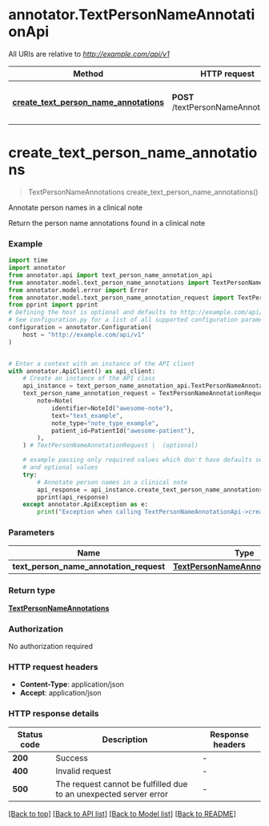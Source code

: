 # annotator.TextPersonNameAnnotationApi

All URIs are relative to *http://example.com/api/v1*

Method | HTTP request | Description
------------- | ------------- | -------------
[**create_text_person_name_annotations**](TextPersonNameAnnotationApi.md#create_text_person_name_annotations) | **POST** /textPersonNameAnnotations | Annotate person names in a clinical note


# **create_text_person_name_annotations**
> TextPersonNameAnnotations create_text_person_name_annotations()

Annotate person names in a clinical note

Return the person name annotations found in a clinical note

### Example

```python
import time
import annotator
from annotator.api import text_person_name_annotation_api
from annotator.model.text_person_name_annotations import TextPersonNameAnnotations
from annotator.model.error import Error
from annotator.model.text_person_name_annotation_request import TextPersonNameAnnotationRequest
from pprint import pprint
# Defining the host is optional and defaults to http://example.com/api/v1
# See configuration.py for a list of all supported configuration parameters.
configuration = annotator.Configuration(
    host = "http://example.com/api/v1"
)


# Enter a context with an instance of the API client
with annotator.ApiClient() as api_client:
    # Create an instance of the API class
    api_instance = text_person_name_annotation_api.TextPersonNameAnnotationApi(api_client)
    text_person_name_annotation_request = TextPersonNameAnnotationRequest(
        note=Note(
            identifier=NoteId("awesome-note"),
            text="text_example",
            note_type="note_type_example",
            patient_id=PatientId("awesome-patient"),
        ),
    ) # TextPersonNameAnnotationRequest |  (optional)

    # example passing only required values which don't have defaults set
    # and optional values
    try:
        # Annotate person names in a clinical note
        api_response = api_instance.create_text_person_name_annotations(text_person_name_annotation_request=text_person_name_annotation_request)
        pprint(api_response)
    except annotator.ApiException as e:
        print("Exception when calling TextPersonNameAnnotationApi->create_text_person_name_annotations: %s\n" % e)
```

### Parameters

Name | Type | Description  | Notes
------------- | ------------- | ------------- | -------------
 **text_person_name_annotation_request** | [**TextPersonNameAnnotationRequest**](TextPersonNameAnnotationRequest.md)|  | [optional]

### Return type

[**TextPersonNameAnnotations**](TextPersonNameAnnotations.md)

### Authorization

No authorization required

### HTTP request headers

 - **Content-Type**: application/json
 - **Accept**: application/json

### HTTP response details
| Status code | Description | Response headers |
|-------------|-------------|------------------|
**200** | Success |  -  |
**400** | Invalid request |  -  |
**500** | The request cannot be fulfilled due to an unexpected server error |  -  |

[[Back to top]](#) [[Back to API list]](../README.md#documentation-for-api-endpoints) [[Back to Model list]](../README.md#documentation-for-models) [[Back to README]](../README.md)


